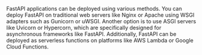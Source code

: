 FastAPI applications can be deployed using various methods. You can deploy FastAPI on traditional web servers like Nginx or Apache using WSGI adapters such as Gunicorn or uWSGI. Another option is to use ASGI servers like Uvicorn or Hypercorn, which are specifically designed for asynchronous frameworks like FastAPI. Additionally, FastAPI can be deployed as serverless functions on platforms like AWS Lambda or Google Cloud Functions.
